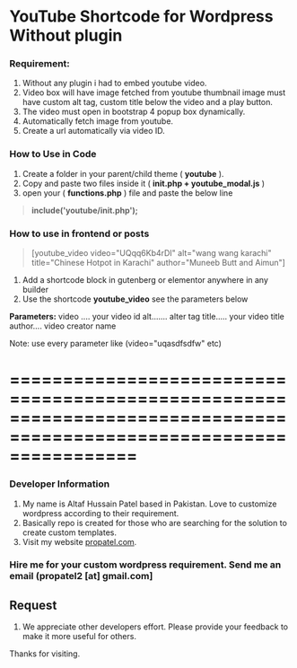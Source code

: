 # YouTube Shortcode for Wordpress Without plugin

### Requirement:
1. Without any plugin i had to embed youtube video.
2. Video box will have image fetched from youtube thumbnail image must have custom alt tag, custom title below the video and a play button.
3. The video must open in bootstrap 4 popup box dynamically.
4. Automatically fetch image from youtube.
5. Create a url automatically via video ID.


### How to Use in Code
1. Create a folder in your parent/child theme ( **youtube** ).
2. Copy and paste two files inside it ( **init.php + youtube_modal.js**   )
3. open your ( **functions.php** ) file and paste the below line

> **include('youtube/init.php');**


### How to use in frontend or posts

> [youtube_video video="UQqq6Kb4rDI" alt="wang wang karachi" title="Chinese Hotpot in Karachi" author="Muneeb Butt and Aimun"]

1. Add a shortcode block in gutenberg or elementor anywhere in any builder
2. Use the shortcode **youtube_video** see the parameters below

**Parameters:**
video .... your video id
alt....... alter tag
title..... your video title
author.... video creator name

Note: use every parameter like (video="uqasdfsdfw" etc)

====================================================================================================================
====================================================================================================================
### Developer Information
1. My name is Altaf Hussain Patel based in Pakistan. Love to customize wordpress according to their requirement.
2. Basically repo is created for those who are searching for the solution to create custom templates.
3. Visit my website [propatel.com](https://propatel.com).

### Hire me for your custom wordpress requirement. Send me an email (propatel2 [at] gmail.com]

## Request
1. We appreciate other developers effort. Please provide your feedback to make it more useful for others.

Thanks for visiting.
